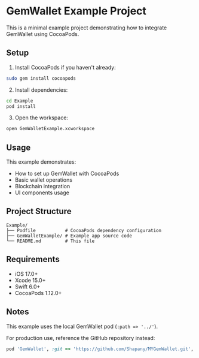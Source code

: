 # GemWallet Example Project

This is a minimal example project demonstrating how to integrate GemWallet using CocoaPods.

## Setup

1. Install CocoaPods if you haven't already:
```bash
sudo gem install cocoapods
```

2. Install dependencies:
```bash
cd Example
pod install
```

3. Open the workspace:
```bash
open GemWalletExample.xcworkspace
```

## Usage

This example demonstrates:

- How to set up GemWallet with CocoaPods
- Basic wallet operations
- Blockchain integration
- UI components usage

## Project Structure

```
Example/
├── Podfile           # CocoaPods dependency configuration
├── GemWalletExample/ # Example app source code
└── README.md         # This file
```

## Requirements

- iOS 17.0+
- Xcode 15.0+
- Swift 6.0+
- CocoaPods 1.12.0+

## Notes

This example uses the local GemWallet pod (`:path => '../'`). 

For production use, reference the GitHub repository instead:

```ruby
pod 'GemWallet', :git => 'https://github.com/Shapany/MYGemWallet.git', :tag => '1.0.0'
```

